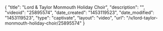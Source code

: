 {
    "title": "Lord & Taylor Monmouth Holiday Choir",
    "description": "",
    "videoid": "25895574",
    "date_created": "1453119523",
    "date_modified": "1453119523",
    "type": "captivate",
    "layout": "video",
    "url": "\/v\/lord-taylor-monmouth-holiday-choir\/25895574"
}